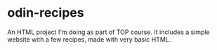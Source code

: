 # odin-recipes
An HTML project I'm doing as part of TOP course. It includes a simple website with a few recipes, made with very basic HTML. 
